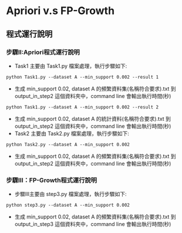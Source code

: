 # Apriori v.s FP-Growth

## 程式運行說明

### 步驟Ⅱ:Apriori程式運行說明
- Task1 主要由 Task1.py 檔案處理，執行步驟如下:
```python=
python Task1.py --dataset A --min_support 0.002 --result 1
```
  - 生成 min_support 0.02, dataset A 的頻繁資料集(名稱符合要求).txt 到output_in_step2 這個資料夾中，command line 會輸出執行時間(秒)
```python=
python Task1.py --dataset A --min_support 0.002 --result 2
```
  - 生成 min_support 0.02, dataset A 的統計資料(名稱符合要求).txt 到output_in_step2 這個資料夾中，command line 會輸出執行時間(秒)
- Task2 主要由 Task2.py 檔案處理，執行步驟如下:
```python=
python Task2.py --dataset A --min_support 0.002
```
  - 生成 min_support 0.02, dataset A 的頻繁資料集(名稱符合要求).txt 到output_in_step2 這個資料夾中，command line 會輸出執行時間(秒)
### 步驟Ⅲ：FP-Growth程式運行說明
- 步驟Ⅲ主要由 step3.py 檔案處理，執行步驟如下:
```python=
python step3.py --dataset A --min_support 0.002
```
  - 生成 min_support 0.02, dataset A 的頻繁資料集(名稱符合要求).txt 到output_in_step3 這個資料夾中，command line 會輸出執行時間(秒)
